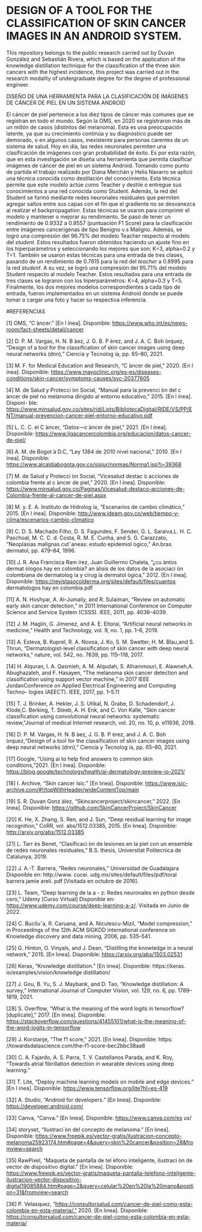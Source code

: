 # DESIGN OF A TOOL FOR THE CLASSIFICATION OF SKIN CANCER IMAGES IN AN ANDROID SYSTEM.

This repository belongs to the public research carried out by Duván González and Sebastián Rivera, which is based on the application of the knowledge distillation technique for the classification of the three skin cancers with the highest incidence, this project was carried out in the research modality of undergraduate degree for the degree of professional engineer.

DISEÑO DE UNA HERRAMIENTA PARA LA CLASIFICACIÓN DE IMÁGENES DE CÁNCER DE PIEL EN UN SISTEMA ANDROID

El cáncer de piel pertenece a los diez tipos de cáncer más comunes que se registran en todo el mundo. Según la OMS, en 2020 se registraron más de un millón de casos (distintos del melanoma). Esta es una preocupación latente, ya que su crecimiento continúa y su diagnóstico puede ser demorado, o en algunos casos, inexistente para personas carentes de un sistema de salud. Hoy en día, las redes neuronales permiten una clasificación de imágenes con gran probabilidad de éxito. Es por esta razón, que en esta investigación se diseña una herramienta que permita clasificar imágenes de cáncer de piel en un sistema Android. Tomando como punto de partida el trabajo realizado por Diana Merchán y Helis Navarro se aplicó una técnica conocida como destilación del conocimiento. Esta técnica permite que este modelo actúe como Teacher y destile o entregue sus conocimientos a una red conocida como Student. Además, la red del Student se formó mediante redes neuronales residuales que permiten agregar saltos entre sus capas con el fin que el gradiente no se desvanezca al realizar el backpropagation. Estas técnicas se usaron para comprimir el modelo y mantener o mejorar su rendimiento. Se pasó de tener un rendimiento de 0.9332 a 0.9557 (puntuación F1 Score) para la clasificación entre imágenes cancerígenas de tipo Benigno v.s Maligno. Además, se logró una compresión del 96.75\% del modelo Teacher respecto al modelo del $student$. Estos resultados fueron obtenidos haciendo un ajuste fino en los hiperparámetros y seleccionando los mejores que son: K=3, alpha=0.2 y T=1. También se usaron estas técnicas para una entrada de tres clases, pasando de un rendimiento de 0.7815 para la red del $teacher$ a 0.8995 para la red $student$. A su vez, se logró una compresión del 95.71\% del modelo Student respecto al modelo Teacher. Estos resultados para una entrada de tres clases se lograron con los hiperparámetros: K=4, alpha=0.3 y T=5. Finalmente, los dos mejores modelos correspondientes a cada tipo de entrada, fueron implementados en un sistema Android donde se puede tomar o cargar una foto y hacer su respectiva inferencia.


#REFERENCIAS

[1] OMS, “C ́ancer.” [En l ́ınea]. Disponible: https://www.who.int/es/news-room/fact-sheets/detail/cancer

[2] D. P. M. Vargas, H. N. B ́aez, J. G. B. P ́erez, and J. A. C. Boh ́orquez, “Design of a tool for the classification of skin cancer images using deep
neural networks (dnn),” Ciencia y Tecnolog ́ıa, pp. 65–80, 2021.

[3] M. F. for Medical Education and Research, “C ́ancer de piel,” 2020. [En l ́ınea]. Disponible: https://www.mayoclinic.org/es-es/diseases-conditions/skin-cancer/symptoms-causes/syc-20377605

[4] M. de Salud y Protecci ́on Social, “Manual para la prevenci ́on del c ́ancer de piel no melanoma dirigido al entorno educativo,” 2015. [En l ́ınea]. Disponi-
ble: https://www.minsalud.gov.co/sites/rid/Lists/BibliotecaDigital/RIDE/VS/PP/ENT/manual-prevencion-cancer-piel-entorno-educativo.pdf

[5] L. C. C. el C ́ancer, “Datos—c ́ancer de piel,” 2021. [En l ́ınea]. Disponible: https://www.ligacancercolombia.org/educacion/datos-cancer-de-piel/

[6] A. M. de Bogot ́a D.C, “Ley 1384 de 2010 nivel nacional,” 2010. [En l ́ınea]. Disponible: https://www.alcaldiabogota.gov.co/sisjur/normas/Norma1.jsp?i=39368

[7] M. de Salud y Protecci ́on Social, “Vicesalud destac ́o acciones de colombia frente al c ́ancer de piel,” 2020. [En l ́ınea]. Disponible: https://www.minsalud.gov.co/Paginas/Vicesalud-destaco-acciones-de-Colombia-frente-al-cancer-de-piel.aspx

[8] M. y. E. A. Instituto de Hidrolog ́ıa, “Escenarios de cambio climático,” 2015. [En l ́ınea]. Disponible: http://www.ideam.gov.co/web/tiempo-y-clima/escenarios-cambio-climatico

[9] C. D. S. Machado Filho, D. S. Fagundes, F. Sender, G. L. Saraiva,L. H. C. Paschoal, M. C. C. d. Costa, R. M. E. Cunha, and S. G.
Carazzato, “Neoplasias malignas cutˆaneas: estudo epidemiol ́ogico,” An.bras. dermatol, pp. 479–84, 1996.

[10] J. R. Ana Francisca Ram ́ırez, Juan Guillermo Chalela, “¿cu ́antos dermat ́ologos hay en colombia? an ́alisis de los datos de la
asociaci ́on colombiana de dermatolog ́ıa y cirug ́ıa dermatol ́ogica,” 2012. [En l ́ınea]. Disponible: https://revistasocolderma.org/sites/default/files/cuantos dermatologos hay en colombia.pdf

[11] A. N. Hoshyar, A. Al-Jumaily, and R. Sulaiman, “Review on automatic early skin cancer detection,” in 2011 International Conference on
Computer Science and Service System (CSSS). IEEE, 2011, pp. 4036–4039.

[12] J. M. Haglin, G. Jimenez, and A. E. Eltorai, “Artificial neural networks in medicine,” Health and Technology, vol. 9, no. 1, pp. 1–6, 2019.

[13] A. Esteva, B. Kuprel, R. A. Novoa, J. Ko, S. M. Swetter, H. M. Blau,and S. Thrun, “Dermatologist-level classification of skin cancer with
deep neural networks,” nature, vol. 542, no. 7639, pp. 115–118, 2017.

[14] H. Alquran, I. A. Qasmieh, A. M. Alqudah, S. Alhammouri, E. Alawneh,A. Abughazaleh, and F. Hasayen, “The melanoma skin cancer detection
and classification using support vector machine,” in 2017 IEEE JordanConference on Applied Electrical Engineering and Computing Techno-
logies (AEECT). IEEE, 2017, pp. 1–5.11

[15] T. J. Brinker, A. Hekler, J. S. Utikal, N. Grabe, D. Schadendorf, J. Klode,C. Berking, T. Steeb, A. H. Enk, and C. Von Kalle, “Skin cancer
classification using convolutional neural networks: systematic review,”Journal of medical Internet research, vol. 20, no. 10, p. e11936, 2018.

[16] D. P. M. Vargas, H. N. B ́aez, J. G. B. P ́erez, and J. A. C. Boh ́orquez,“Design of a tool for the classification of skin cancer images using deep
neural networks (dnn),” Ciencia y Tecnolog ́ıa, pp. 65–80, 2021.

[17] Google, “Using ai to help find answers to common skin conditions,”2021. [En l ́ınea]. Disponible: https://blog.google/technology/health/ai-dermatology-preview-io-2021/

[18] I. Archive, “Skin cancer isic.” [En lınea]. Disponible: https://www.isic-archive.com/#!/topWithHeader/wideContentTop/main

[19] S. R. Duvan Gonz ́alez, “Skincancerproject/skincancer,” 2022. [En lınea]. Disponible: https://github.com/SkinCancerProject/SkinCancer

[20] K. He, X. Zhang, S. Ren, and J. Sun, “Deep residual learning for image recognition,” CoRR, vol. abs/1512.03385, 2015. [En lınea]. Disponible:
http://arxiv.org/abs/1512.03385

[21] L. Tarr ́es Benet, “Clasificaci ́on de lesiones en la piel con un ensemble de redes neuronales residuales,” B.S. thesis, Universitat Politecnica de
Catalunya, 2019.

[22] J. A.-T. Barrera, “Redes neuronales,” Universidad de Guadalajara Disponible en: http://www. cucei. udg.mx/sites/default/files/pdf/toral barrera jamie areli. pdf [Visitada en octubre de 2016].

[23] L. Team, “Deep learning de la a - z: Redes neuronales en python desde cero,” Udemy [Curso Virtual] Disponible en: https://www.udemy.com/course/deep-learning-a-z/. Visitada en Junio de 2022.

[24] C. Buciluˇa, R. Caruana, and A. Niculescu-Mizil, “Model compression,” in Proceedings of the 12th ACM SIGKDD international conference on
Knowledge discovery and data mining, 2006, pp. 535–541.

[25] G. Hinton, O. Vinyals, and J. Dean, “Distilling the knowledge in a neural network,” 2015. [En lınea]. Disponible: https://arxiv.org/abs/1503.02531

[26] Keras, “Knowledge distillation.” [En lınea]. Disponible: https://keras. io/examples/vision/knowledge distillation/

[27] J. Gou, B. Yu, S. J. Maybank, and D. Tao, “Knowledge distillation: A survey,” International Journal of Computer Vision, vol. 129, no. 6, pp.
1789–1819, 2021. 

[28] S. Overflow, “What is the meaning of the word logits in tensorflow? [duplicate],” 2017. [En lınea]. Disponible: https://stackoverflow.com/questions/41455101/what-is-the-meaning-of-the-word-logits-in-tensorflow

[29] J. Korstanje, “The f1 score,” 2021. [En lınea]. Disponible: https: //towardsdatascience.com/the-f1-score-bec2bbc38aa6

[30] C. A. Fajardo, A. S. Parra, T. V. Castellanos Parada, and K. Roy, “Towards atrial fibrillation detection in wearable devices using deep
learning.”

[31] T. Lite, “Deploy machine learning models on mobile and edge devices.” [En l ́ınea]. Disponible: https://www.tensorflow.org/lite?hl=es-419

[32] A. Studio, “Android for developers.” [En lınea]. Disponible: https://developer.android.com/

[33] Canva, “Canva.” [En lınea]. Disponible: https://www.canva.com/es us/

[34] storyset, “Ilustraci ́on del concepto de melanoma.” [En lınea]. Disponible: https://www.freepik.es/vector-gratis/ilustracion-concepto-melanoma25923174.htm#page=4&query=skin%20cancer&position=28&fromview=search

[35] RawPixel, “Maqueta de pantalla de tel ́efono inteligente, ilustraci ́on de vector de dispositivo digital.” [En lınea]. Disponible: https://www.freepik.es/vector-gratis/maqueta-pantalla-telefono-inteligente-ilustracion-vector-dispositivo-digital19085884.htm#page=2&query=celular%20en%20la%20mano&position=31&fromview=search

[36] P. Velasquez, “https://consultorsalud.com/cancer-de-piel-como-esta-colombia-en-esta-materia/,” 2020. [En lınea]. Disponible: 
https://consultorsalud.com/cancer-de-piel-como-esta-colombia-en-esta-materia/


